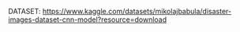 DATASET: https://www.kaggle.com/datasets/mikolajbabula/disaster-images-dataset-cnn-model?resource=download
